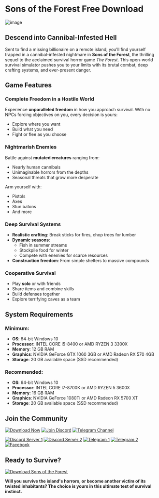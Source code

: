 # Sons of the Forest Free Download 
![image](https://github.com/user-attachments/assets/0b75391f-3d34-42ba-9932-7a8751965db3)


## Descend into Cannibal-Infested Hell

Sent to find a missing billionaire on a remote island, you'll find yourself trapped in a cannibal-infested nightmare in **Sons of the Forest**, the thrilling sequel to the acclaimed survival horror game *The Forest*. This open-world survival simulator pushes you to your limits with its brutal combat, deep crafting systems, and ever-present danger.


## Game Features

### Complete Freedom in a Hostile World
Experience **unparalleled freedom** in how you approach survival. With no NPCs forcing objectives on you, every decision is yours:
- Explore where you want
- Build what you need
- Fight or flee as you choose

### Nightmarish Enemies
Battle against **mutated creatures** ranging from:
- Nearly human cannibals
- Unimaginable horrors from the depths
- Seasonal threats that grow more desperate

Arm yourself with:
- Pistols
- Axes 
- Stun batons 
- And more

### Deep Survival Systems
- **Realistic crafting**: Break sticks for fires, chop trees for lumber
- **Dynamic seasons**: 
  - Fish in summer streams 
  - Stockpile food for winter
  - Compete with enemies for scarce resources
- **Construction freedom**: From simple shelters to massive compounds

### Cooperative Survival
- Play **solo** or with friends
- Share items and combine skills
- Build defenses together
- Explore terrifying caves as a team

## System Requirements

### Minimum:
- **OS**: 64-bit Windows 10
- **Processor**: INTEL CORE I5-8400 or AMD RYZEN 3 3300X
- **Memory**: 12 GB RAM
- **Graphics**: NVIDIA GeForce GTX 1060 3GB or AMD Radeon RX 570 4GB
- **Storage**: 20 GB available space (SSD recommended)

### Recommended:
- **OS**: 64-bit Windows 10
- **Processor**: INTEL CORE I7-8700K or AMD RYZEN 5 3600X
- **Memory**: 16 GB RAM
- **Graphics**: NVIDIA GeForce 1080Ti or AMD Radeon RX 5700 XT
- **Storage**: 20 GB available space (SSD recommended)

## Join the Community

[![Download Now](https://img.shields.io/badge/Download-Now-brightgreen?style=for-the-badge&logo=steam)](https://pinkrepack.com/apps/sons-of-the-forest-free-download)
[![Join Discord](https://img.shields.io/badge/Join-Discord-blueviolet?style=for-the-badge&logo=discord)](https://discord.com/invite/t4kmCEQP2x)
[![Telegram Channel](https://img.shields.io/badge/Telegram-Channel-blue?style=for-the-badge&logo=telegram)](https://t.me/pinkrepack)


[![Discord Server 1](https://img.shields.io/badge/Discord-Server+1-5865F2?style=flat-square&logo=discord)](https://discord.com/invite/t4kmCEQP2x)
[![Discord Server 2](https://img.shields.io/badge/Discord-Server+2-5865F2?style=flat-square&logo=discord)](https://discord.gg/dfRHMNZbQc)
[![Telegram 1](https://img.shields.io/badge/Telegram-Channel+1-26A5E4?style=flat-square&logo=telegram)](https://t.me/pinkrepack)
[![Telegram 2](https://img.shields.io/badge/Telegram-Channel+2-26A5E4?style=flat-square&logo=telegram)](https://t.me/hdmediafile)
[![Facebook](https://img.shields.io/badge/Facebook-Group-1877F2?style=flat-square&logo=facebook)](https://www.facebook.com/groups/pinkrepacks)

## Ready to Survive?

[![Download Sons of the Forest](https://img.shields.io/badge/Download-Sons_of_the_Forest-FF5722?style=for-the-badge&logo=gamejolt)](https://pinkrepack.com/apps/sons-of-the-forest-free-download)

**Will you survive the island's horrors, or become another victim of its twisted inhabitants? The choice is yours in this ultimate test of survival instinct.**
